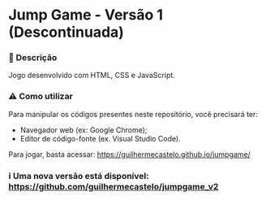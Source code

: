 # Jump Game - Versão 1 (Descontinuada)

### 📌 Descrição
Jogo desenvolvido com HTML, CSS e JavaScript.

### ⚠ Como utilizar
Para manipular os códigos presentes neste repositório, você precisará ter:

- Navegador web (ex: Google Chrome);
- Editor de código-fonte (ex. Visual Studio Code).

Para jogar, basta acessar:
<https://guilhermecastelo.github.io/jumpgame/>

### ℹ Uma nova versão está disponível: <https://github.com/guilhermecastelo/jumpgame_v2> 
